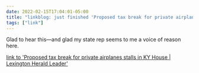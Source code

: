 ```yaml
---
date: 2022-02-15T17:04:01-05:00
title: "linkblog: just finished 'Proposed tax break for private airplanes stalls in KY House | Lexington Herald Leader'"
tags: ["link"]
---
```

Glad to hear this—and glad my state rep seems to me a voice of reason here.
 
[link to 'Proposed tax break for private airplanes stalls in KY House | Lexington Herald Leader'](https://www.kentucky.com/news/politics-government/article258415298.html)
